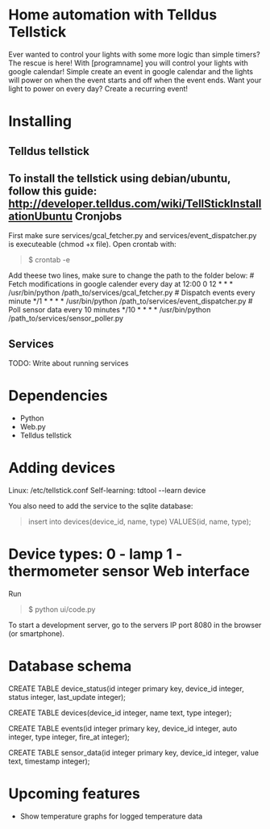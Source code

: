 Home automation with Telldus Tellstick
======================================

Ever wanted to control your lights with some more logic than simple timers? The rescue is here! With [programname] you will 
control your lights with google calendar! Simple create an event in google calendar and the lights will power on when the event starts 
and off when the event ends. Want your light to power on every day? Create a recurring event!

Installing
==========
Telldus tellstick
-----------------
To install the tellstick using debian/ubuntu, follow this guide:
http://developer.telldus.com/wiki/TellStickInstallationUbuntu
Cronjobs
--------
First make sure services/gcal_fetcher.py and services/event_dispatcher.py is executeable (chmod +x file).
Open crontab with:
> $ crontab -e

Add theese two lines, make sure to change the path to the folder below:
    # Fetch modifications in google calender every day at 12:00
    0 12 * * * /usr/bin/python /path_to/services/gcal_fetcher.py
    # Dispatch events every minute
    */1 * * * * /usr/bin/python /path_to/services/event_dispatcher.py
	# Poll sensor data every 10 minutes
	*/10 * * * * /usr/bin/python /path_to/services/sensor_poller.py

Services
--------
TODO: Write about running services

Dependencies
============
* Python
* Web.py
* Telldus tellstick

Adding devices
==============
Linux:
/etc/tellstick.conf
Self-learning:
tdtool --learn device

You also need to add the service to the sqlite database:
> insert into devices(device_id, name, type) VALUES(id, name, type);

Device types:
0 - lamp
1 - thermometer sensor
Web interface
=============
Run
> $ python ui/code.py

To start a development server, go to the servers IP port 8080 in the browser (or smartphone).

Database schema
================
CREATE TABLE device_status(id integer primary key, device_id integer, status integer, last_update integer);

CREATE TABLE devices(device_id integer, name text, type integer);

CREATE TABLE events(id integer primary key, device_id integer, auto integer, type integer, fire_at integer);

CREATE TABLE sensor_data(id integer primary key, device_id integer, value text, timestamp integer);

Upcoming features
=================
* Show temperature graphs for logged temperature data